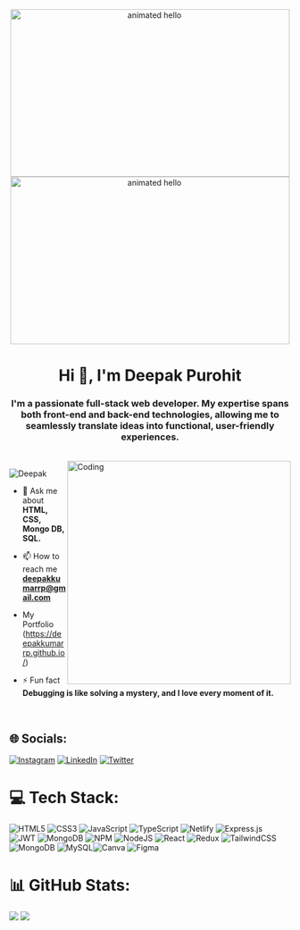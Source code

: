 <div align="center">
  <img src="https://github.com/Anmol-Baranwal/Cool-GIFs-For-GitHub/assets/74038190/9be4d344-6782-461a-b5a6-32a07bf7b34e" width="500" height="300" alt="animated hello">
  <img src="https://user-images.githubusercontent.com/74038190/212750155-3ceddfbd-19d3-40a3-87af-8d329c8323c4.gif" width="500" height="300" alt="animated hello">
</div>


<h1 align="center">Hi 👋, I'm Deepak Purohit</h1>
<h3 align="center">I'm a passionate full-stack web developer. My expertise spans both front-end and back-end technologies, allowing me to seamlessly translate ideas into functional, user-friendly experiences.</h3>
<br />
<img align="right" alt="Coding" width="400" src="https://i.pinimg.com/originals/81/17/8b/81178b47a8598f0c81c4799f2cdd4057.gif">
<p align="left"> <img src="https://komarev.com/ghpvc/?username=Deepakkumarrp&label=Profile%20views&color=0e75b6&style=flat" alt="Deepak" /> </p>

- 💬 Ask me about **HTML, CSS, Mongo DB, SQL.**

- 📫 How to reach me **deepakkumarrp@gmail.com**
 
- My Portfolio (https://deepakkumarrp.github.io/)

- ⚡ Fun fact **Debugging is like solving a mystery, and I love every moment of it.**

<br />

## 🌐 Socials:
[![Instagram](https://img.shields.io/badge/Instagram-%23E4405F.svg?logo=Instagram&logoColor=white)](https://www.instagram.com/deepakkumarrp) 
[![LinkedIn](https://img.shields.io/badge/LinkedIn-%230077B5.svg?logo=linkedin&logoColor=white)](https://www.linkedin.com/in/deepak-purohit786/) 
[![Twitter](https://img.shields.io/badge/Twitter-%23FF0000.svg?logo=Twitter&logoColor=white)](https://twitter.com/Deepakkumarrp_) 

# 💻 Tech Stack:
 ![HTML5](https://img.shields.io/badge/html5-%23E34F26.svg?style=plastic&logo=html5&logoColor=white) ![CSS3](https://img.shields.io/badge/css3-%231572B6.svg?style=plastic&logo=css3&logoColor=white) ![JavaScript](https://img.shields.io/badge/javascript-%23323330.svg?style=plastic&logo=javascript&logoColor=%23F7DF1E) ![TypeScript](https://img.shields.io/badge/typescript-%23007ACC.svg?style=plastic&logo=typescript&logoColor=white) ![Netlify](https://img.shields.io/badge/netlify-%23000000.svg?style=plastic&logo=netlify&logoColor=#00C7B7) ![Express.js](https://img.shields.io/badge/express.js-%23404d59.svg?style=plastic&logo=express&logoColor=%2361DAFB) ![JWT](https://img.shields.io/badge/JWT-black?style=plastic&logo=JSON%20web%20tokens) ![MongoDB](https://img.shields.io/badge/mongodb-2B4C80?style=plastic&logo=less&logoColor=white) ![NPM](https://img.shields.io/badge/NPM-%23000000.svg?style=plastic&logo=npm&logoColor=white) ![NodeJS](https://img.shields.io/badge/node.js-6DA55F?style=plastic&logo=node.js&logoColor=white) ![React](https://img.shields.io/badge/react-%2320232a.svg?style=plastic&logo=react&logoColor=%2361DAFB) ![Redux](https://img.shields.io/badge/redux-%23593d88.svg?style=plastic&logo=redux&logoColor=white) ![TailwindCSS](https://img.shields.io/badge/tailwindcss-%2338B2AC.svg?style=plastic&logo=tailwind-css&logoColor=white)  ![MongoDB](https://img.shields.io/badge/MongoDB-%234ea94b.svg?style=plastic&logo=mongodb&logoColor=white) ![MySQL](https://img.shields.io/badge/mysql-%2300f.svg?style=plastic&logo=mysql&logoColor=white)![Canva](https://img.shields.io/badge/Canva-%2300C4CC.svg?style=plastic&logo=Canva&logoColor=white) 	![Figma](https://img.shields.io/badge/figma-%23F24E1E.svg?style=plastic&logo=figma&logoColor=white)
# 📊 GitHub Stats:


![]("https://github-readme-streak-stats.herokuapp.com?user=Deepakkumarrp&theme=transparent")
![]("https://github-readme-stats.vercel.app/api?username=Deepakkumarrp&show_icons=true&hide_border=true&&theme=transparent")

